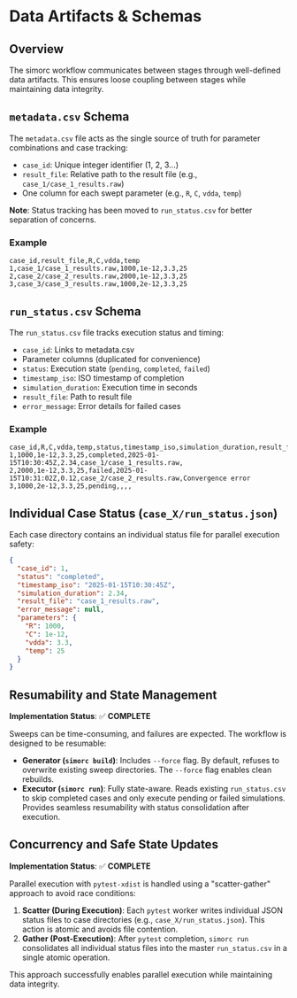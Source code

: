 # Data Artifacts & Schemas

## Overview

The simorc workflow communicates between stages through well-defined data artifacts. This ensures loose coupling between stages while maintaining data integrity.

## `metadata.csv` Schema

The `metadata.csv` file acts as the single source of truth for parameter combinations and case tracking:

- `case_id`: Unique integer identifier (1, 2, 3...)
- `result_file`: Relative path to the result file (e.g., `case_1/case_1_results.raw`)
- One column for each swept parameter (e.g., `R`, `C`, `vdda`, `temp`)

**Note**: Status tracking has been moved to `run_status.csv` for better separation of concerns.

### Example

```csv
case_id,result_file,R,C,vdda,temp
1,case_1/case_1_results.raw,1000,1e-12,3.3,25
2,case_2/case_2_results.raw,2000,1e-12,3.3,25
3,case_3/case_3_results.raw,1000,2e-12,3.3,25
```

## `run_status.csv` Schema

The `run_status.csv` file tracks execution status and timing:

- `case_id`: Links to metadata.csv
- Parameter columns (duplicated for convenience)
- `status`: Execution state (`pending`, `completed`, `failed`)
- `timestamp_iso`: ISO timestamp of completion
- `simulation_duration`: Execution time in seconds
- `result_file`: Path to result file
- `error_message`: Error details for failed cases

### Example

```csv
case_id,R,C,vdda,temp,status,timestamp_iso,simulation_duration,result_file,error_message
1,1000,1e-12,3.3,25,completed,2025-01-15T10:30:45Z,2.34,case_1/case_1_results.raw,
2,2000,1e-12,3.3,25,failed,2025-01-15T10:31:02Z,0.12,case_2/case_2_results.raw,Convergence error
3,1000,2e-12,3.3,25,pending,,,,
```

## Individual Case Status (`case_X/run_status.json`)

Each case directory contains an individual status file for parallel execution safety:

```json
{
  "case_id": 1,
  "status": "completed",
  "timestamp_iso": "2025-01-15T10:30:45Z",
  "simulation_duration": 2.34,
  "result_file": "case_1_results.raw",
  "error_message": null,
  "parameters": {
    "R": 1000,
    "C": 1e-12,
    "vdda": 3.3,
    "temp": 25
  }
}
```

## Resumability and State Management

**Implementation Status**: ✅ **COMPLETE** 

Sweeps can be time-consuming, and failures are expected. The workflow is designed to be resumable:

- **Generator (`simorc build`)**: Includes `--force` flag. By default, refuses to overwrite existing sweep directories. The `--force` flag enables clean rebuilds.
- **Executor (`simorc run`)**: Fully state-aware. Reads existing `run_status.csv` to skip completed cases and only execute pending or failed simulations. Provides seamless resumability with status consolidation after execution.

## Concurrency and Safe State Updates

**Implementation Status**: ✅ **COMPLETE**

Parallel execution with `pytest-xdist` is handled using a "scatter-gather" approach to avoid race conditions:

1. **Scatter (During Execution)**: Each `pytest` worker writes individual JSON status files to case directories (e.g., `case_X/run_status.json`). This action is atomic and avoids file contention.
2. **Gather (Post-Execution)**: After `pytest` completion, `simorc run` consolidates all individual status files into the master `run_status.csv` in a single atomic operation.

This approach successfully enables parallel execution while maintaining data integrity.